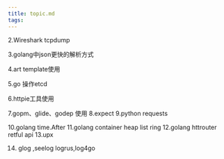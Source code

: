 ```yaml
---
title: topic.md
tags:
---
```



2.Wireshark tcpdump

3.golang中json更快的解析方式

4.art template使用

5.go 操作etcd

6.httpie工具使用

7.gopm、glide、godep 使用
8.expect
9.python requests

10.golang time.After
11.golang container heap list ring
12.golang httrouter retful api
13.upx

14. glog ,seelog logrus,log4go